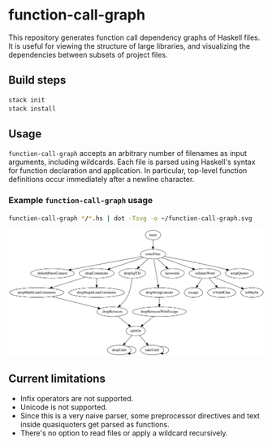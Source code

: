 # function-call-graph
This repository generates function call dependency graphs of Haskell files. It is useful for viewing the structure of large libraries, and visualizing the dependencies between subsets of project files.

## Build steps
```sh
stack init
stack install
```

## Usage
`function-call-graph` accepts an arbitrary number of filenames as input arguments, including wildcards. Each file is parsed using Haskell's syntax for function declaration and application. In particular, top-level function definitions occur immediately after a newline character.

### Example `function-call-graph` usage
```sh
function-call-graph */*.hs | dot -Tsvg -o ~/function-call-graph.svg
```

![function-call-graph function call dependencies](fcall.svg)

## Current limitations
* Infix operators are not supported.
* Unicode is not supported.
* Since this is a very naive parser, some preprocessor directives and text inside quasiquoters get parsed as functions.
* There's no option to read files or apply a wildcard recursively.
